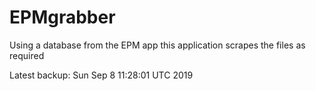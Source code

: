 # EPMgrabber
Using a database from the EPM app this application scrapes the files as required


Latest backup: Sun Sep 8 11:28:01 UTC 2019
